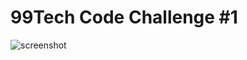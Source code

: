 # 99Tech Code Challenge #1
![screenshot](https://github.com/user-attachments/assets/2b8d1536-5cdc-44da-a4d5-539f4b4ae081)
